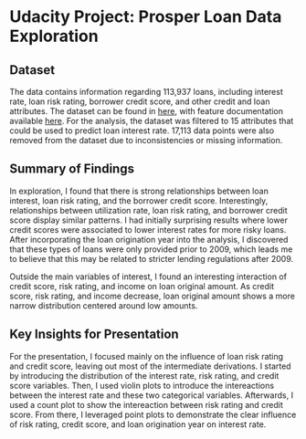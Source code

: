 # Udacity Project: Prosper Loan Data Exploration

## Dataset

The data contains information regarding 113,937 loans, including interest rate, loan risk rating, borrower credit score, and other credit and loan attributes. The dataset can be found in [here](https://s3.amazonaws.com/udacity-hosted-downloads/ud651/prosperLoanData.csv), with feature documentation available [here](https://docs.google.com/document/d/e/2PACX-1vQmkX4iOT6Rcrin42vslquX2_wQCjIa_hbwD0xmxrERPSOJYDtpNc_3wwK_p9_KpOsfA6QVyEHdxxq7/pub?embedded=True). For the analysis, the dataset was filtered to 15 attributes that could be used to predict loan interest rate. 17,113 data points were also removed from the dataset due to inconsistencies or missing information.

## Summary of Findings

In exploration, I found that there is strong relationships between loan interest, loan risk rating, and the borrower credit score. Interestingly, relationships between utilization rate, loan risk rating, and borrower credit score display similar patterns. I had initially surprising results where lower credit scores were associated to lower interest rates for more risky loans. After incorporating the loan origination year into the analysis, I discovered that these types of loans were only provided prior to 2009, which leads me to believe that this may be related to stricter lending regulations after 2009.

Outside the main variables of interest, I found an interesting interaction of credit score, risk rating, and income on loan original amount. As credit score, risk rating, and income decrease, loan original amount shows a more narrow distribution centered around low amounts.

## Key Insights for Presentation

For the presentation, I focused mainly on the influence of loan risk rating and credit score, leaving out most of the intermediate derivations. I started by introducing the distribution of the interest rate, risk rating, and credit score variables. Then, I used violin plots to introduce the intereactions between the interest rate and these two categorical variables. Afterwards, I used a count plot to show the intereaction between risk rating and credit score. From there, I leveraged point plots to demonstrate the clear influence of risk rating, credit score, and loan origination year on interest rate.
